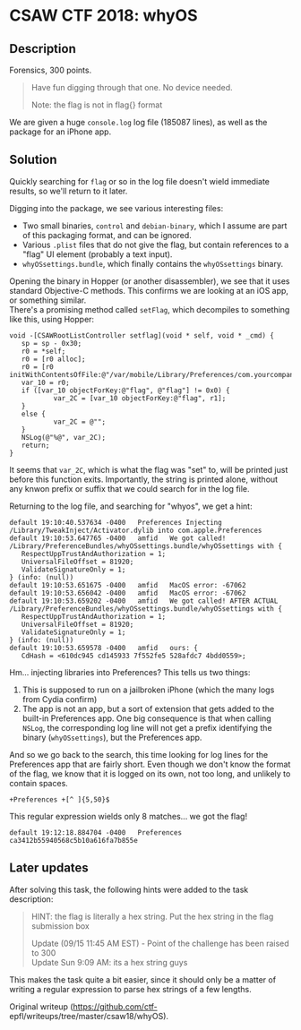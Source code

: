 # CSAW CTF 2018: whyOS

## Description

Forensics, 300 points.

> Have fun digging through that one. No device needed.  
>  
> Note: the flag is not in flag{} format

We are given a huge `console.log` log file (185087 lines), as well as the
package for an iPhone app.

## Solution

Quickly searching for `flag` or so in the log file doesn't wield immediate
results, so we'll return to it later.

Digging into the package, we see various interesting files:

- Two small binaries, `control` and `debian-binary`, which I assume are part of this packaging format, and can be ignored.  
- Various `.plist` files that do not give the flag, but contain references to a "flag" UI element (probably a text input).  
- `whyOSsettings.bundle`, which finally contains the `whyOSsettings` binary.

Opening the binary in Hopper (or another disassembler), we see that it uses
standard Objective-C methods. This confirms we are looking at an iOS app, or
something similar.  
There's a promising method called `setFlag`, which decompiles to something
like this, using Hopper:

```  
void -[CSAWRootListController setflag](void * self, void * _cmd) {  
   sp = sp - 0x30;  
   r0 = *self;  
   r0 = [r0 alloc];  
   r0 = [r0
initWithContentsOfFile:@"/var/mobile/Library/Preferences/com.yourcompany.whyos.plist"];  
   var_10 = r0;  
   if ([var_10 objectForKey:@"flag", @"flag"] != 0x0) {  
           var_2C = [var_10 objectForKey:@"flag", r1];  
   }  
   else {  
           var_2C = @"";  
   }  
   NSLog(@"%@", var_2C);  
   return;  
}  
```

It seems that `var_2C`, which is what the flag was "set" to, will be printed
just before this function exits. Importantly, the string is printed alone,
without any knwon prefix or suffix that we could search for in the log file.

Returning to the log file, and searching for "whyos", we get a hint:

```  
default 19:10:40.537634 -0400   Preferences Injecting
/Library/TweakInject/Activator.dylib into com.apple.Preferences  
default 19:10:53.647765 -0400   amfid   We got called!
/Library/PreferenceBundles/whyOSsettings.bundle/whyOSsettings with {  
   RespectUppTrustAndAuthorization = 1;  
   UniversalFileOffset = 81920;  
   ValidateSignatureOnly = 1;  
} (info: (null))  
default 19:10:53.651675 -0400   amfid   MacOS error: -67062  
default 19:10:53.656042 -0400   amfid   MacOS error: -67062  
default 19:10:53.659202 -0400   amfid   We got called! AFTER ACTUAL
/Library/PreferenceBundles/whyOSsettings.bundle/whyOSsettings with {  
   RespectUppTrustAndAuthorization = 1;  
   UniversalFileOffset = 81920;  
   ValidateSignatureOnly = 1;  
} (info: (null))  
default 19:10:53.659578 -0400   amfid   ours: {  
   CdHash = <610dc945 cd145933 7f552fe5 528afdc7 4bdd0559>;  
```

Hm... injecting libraries into Preferences? This tells us two things:

1. This is supposed to run on a jailbroken iPhone (which the many logs from Cydia confirm)  
2. The app is not an app, but a sort of extension that gets added to the built-in Preferences app. One big consequence is that when calling `NSLog`, the corresponding log line will not get a prefix identifying the binary (`whyOSsettings`), but the Preferences app.

And so we go back to the search, this time looking for log lines for the
Preferences app that are fairly short. Even though we don't know the format of
the flag, we know that it is logged on its own, not too long, and unlikely to
contain spaces.

```  
+Preferences +[^ ]{5,50}$  
```

This regular expression wields only 8 matches... we got the flag!

```  
default 19:12:18.884704 -0400   Preferences ca3412b55940568c5b10a616fa7b855e  
```

## Later updates

After solving this task, the following hints were added to the task
description:

> HINT: the flag is literally a hex string. Put the hex string in the flag
> submission box  
>  
> Update (09/15 11:45 AM EST) - Point of the challenge has been raised to 300  
> Update Sun 9:09 AM: its a hex string guys

This makes the task quite a bit easier, since it should only be a matter of
writing a regular expression to parse hex strings of a few lengths.  

Original writeup (https://github.com/ctf-
epfl/writeups/tree/master/csaw18/whyOS).